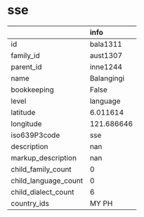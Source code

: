 # sse
|                      | info       |
|:---------------------|:-----------|
| id                   | bala1311   |
| family_id            | aust1307   |
| parent_id            | inne1244   |
| name                 | Balangingi |
| bookkeeping          | False      |
| level                | language   |
| latitude             | 6.011614   |
| longitude            | 121.686646 |
| iso639P3code         | sse        |
| description          | nan        |
| markup_description   | nan        |
| child_family_count   | 0          |
| child_language_count | 0          |
| child_dialect_count  | 6          |
| country_ids          | MY PH      |